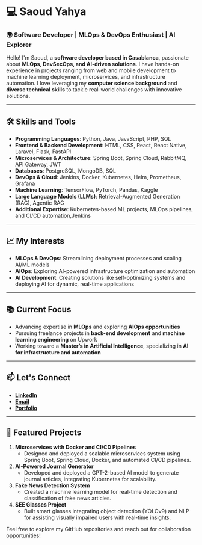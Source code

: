 # 💻 Saoud Yahya  
### 🌍 Software Developer | MLOps & DevOps Enthusiast | AI Explorer  

Hello! I'm Saoud, a **software developer based in Casablanca**, passionate about **MLOps, DevSecOps, and AI-driven solutions**. I have hands-on experience in projects ranging from web and mobile development to machine learning deployment, microservices, and infrastructure automation. I love leveraging my **computer science background** and **diverse technical skills** to tackle real-world challenges with innovative solutions.  

---

## 🛠 Skills and Tools  
- **Programming Languages**: Python, Java, JavaScript, PHP, SQL  
- **Frontend & Backend Development**: HTML, CSS, React, React Native, Laravel, Flask, FastAPI  
- **Microservices & Architecture**: Spring Boot, Spring Cloud, RabbitMQ, API Gateway, JWT  
- **Databases**: PostgreSQL, MongoDB, SQL  
- **DevOps & Cloud**: Jenkins, Docker, Kubernetes, Helm, Prometheus, Grafana  
- **Machine Learning**: TensorFlow, PyTorch, Pandas, Kaggle
- **Large Language Models (LLMs)**: Retrieval-Augmented Generation (RAG), Agentic RAG
- **Additional Expertise**: Kubernetes-based ML projects, MLOps pipelines, and CI/CD automation,Jenkins 

---

## 📈 My Interests  
- **MLOps & DevOps**: Streamlining deployment processes and scaling AI/ML models  
- **AIOps**: Exploring AI-powered infrastructure optimization and automation  
- **AI Development**: Creating solutions like self-optimizing systems and deploying AI for dynamic, real-time applications  

---

## 📚 Current Focus  
- Advancing expertise in **MLOps** and exploring **AIOps opportunities**  
- Pursuing freelance projects in **back-end development** and **machine learning engineering** on Upwork  
- Working toward a **Master’s in Artificial Intelligence**, specializing in **AI for infrastructure and automation**  

---

## 📫 Let's Connect  
- **[LinkedIn](https://www.linkedin.com/in/yahya-saoud-206781264/)**  
- **[Email](mailto:saoudyahya123@gmail.com)**  
- **[Portfolio](https://your-portfolio-site.com)**  

---

## 🌟 Featured Projects  
1. **Microservices with Docker and CI/CD Pipelines**  
   - Designed and deployed a scalable microservices system using Spring Boot, Spring Cloud, Docker, and automated CI/CD pipelines.  
2. **AI-Powered Journal Generator**  
   - Developed and deployed a GPT-2-based AI model to generate journal articles, integrating Kubernetes for scalability.  
3. **Fake News Detection System**  
   - Created a machine learning model for real-time detection and classification of fake news articles.  
4. **SEE Glasses Project**  
   - Built smart glasses integrating object detection (YOLOv9) and NLP for assisting visually impaired users with real-time insights.  

Feel free to explore my GitHub repositories and reach out for collaboration opportunities!
